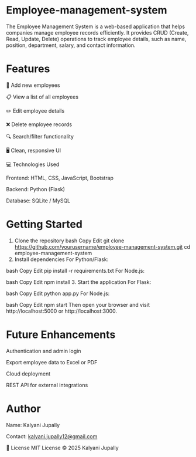 # Employee-management-system
The Employee Management System is a web-based application that helps companies manage employee records efficiently. It provides CRUD (Create, Read, Update, Delete) operations to track employee details, such as name, position, department, salary, and contact information.

# Features
👤 Add new employees

📋 View a list of all employees

✏️ Edit employee details

❌ Delete employee records

🔍 Search/filter functionality

🖥️ Clean, responsive UI

💻 Technologies Used

Frontend: HTML, CSS, JavaScript, Bootstrap

Backend: Python (Flask)

Database: SQLite / MySQL

# Getting Started
1. Clone the repository
bash
Copy
Edit
git clone https://github.com/yourusername/employee-management-system.git
cd employee-management-system
2. Install dependencies
For Python/Flask:

bash
Copy
Edit
pip install -r requirements.txt
For Node.js:

bash
Copy
Edit
npm install
3. Start the application
For Flask:

bash
Copy
Edit
python app.py
For Node.js:

bash
Copy
Edit
npm start
Then open your browser and visit http://localhost:5000 or http://localhost:3000.

# Future Enhancements
Authentication and admin login

Export employee data to Excel or PDF

Cloud deployment 

REST API for external integrations

# Author
Name: Kalyani Jupally

Contact: kalyani.jupally12@gmail.com

📜 License
MIT License © 2025 Kalyani Jupally
